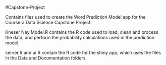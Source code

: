#Capstone-Project


Contains files used to create the Word Prediction Model app for the Coursera Data Science Capstone Project.

Kneser Ney Model.R contains the R code used to load, clean and process the data, and perform the probability calculations used in the prediction model.

server.R and ui.R contain the R code for the shiny app, which uses the files in the Data and Documentation folders.